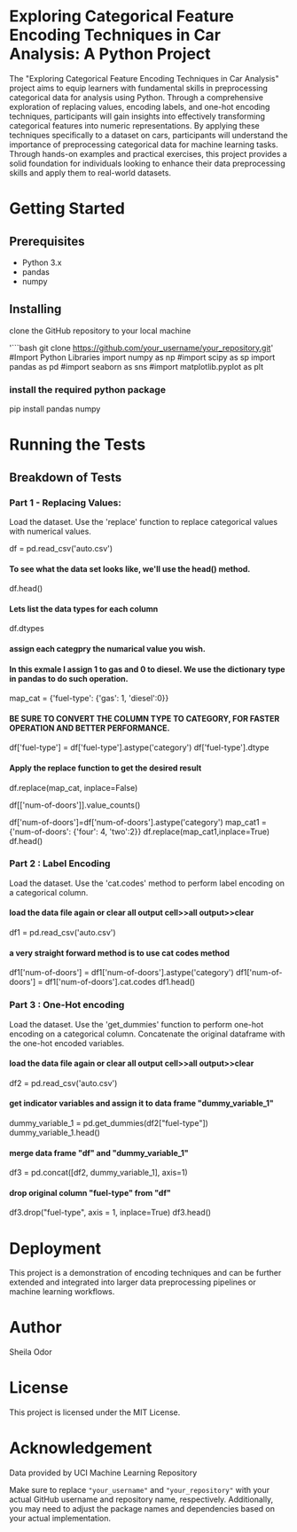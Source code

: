 # Exploring Categorical Feature Encoding Techniques in Car Analysis: A Python Project

The "Exploring Categorical Feature Encoding Techniques in Car Analysis" project aims to equip learners with fundamental skills in preprocessing categorical data for analysis using Python. Through a comprehensive exploration of replacing values, encoding labels, and one-hot encoding techniques, participants will gain insights into effectively transforming categorical features into numeric representations. By applying these techniques specifically to a dataset on cars, participants will understand the importance of preprocessing categorical data for machine learning tasks. Through hands-on examples and practical exercises, this project provides a solid foundation for individuals looking to enhance their data preprocessing skills and apply them to real-world datasets.

# Getting Started

## Prerequisites
- Python 3.x
- pandas
- numpy

## Installing 
clone the GitHub repository to your local machine

'```bash
git clone https://github.com/your_username/your_repository.git'
#Import Python Libraries
import numpy as np
#import scipy as sp
import pandas as pd
#import seaborn as sns
#import matplotlib.pyplot as plt


### install the required python package

pip install pandas numpy

# Running the Tests
## Breakdown of Tests
### Part 1 - Replacing Values:

Load the dataset.
Use the 'replace' function to replace categorical values with numerical values.

df = pd.read_csv('auto.csv')
#### To see what the data set looks like, we'll use the head() method.
df.head()
#### Lets list the data types for each column
df.dtypes

#### assign each categpry the numarical value you wish. 
#### In this exmale I assign 1 to gas and 0 to diesel. We use the dictionary type in pandas to do such operation.
map_cat = {'fuel-type': {'gas': 1, 'diesel':0}}

#### BE SURE TO CONVERT THE COLUMN TYPE TO CATEGORY, FOR FASTER OPERATION AND BETTER PERFORMANCE.
df['fuel-type'] = df['fuel-type'].astype('category')
df['fuel-type'].dtype

#### Apply the replace function to get the desired result
df.replace(map_cat, inplace=False)

df[['num-of-doors']].value_counts()

df['num-of-doors']=df['num-of-doors'].astype('category')
map_cat1 = {'num-of-doors': {'four': 4, 'two':2}}
df.replace(map_cat1,inplace=True)
df.head()


### Part 2 : Label Encoding
Load the dataset.
Use the 'cat.codes' method to perform label encoding on a categorical column.

#### load the data file again or clear all output cell>>all output>>clear
df1 = pd.read_csv('auto.csv')

#### a very straight forward method is to use cat codes method 
df1['num-of-doors'] = df1['num-of-doors'].astype('category')
df1['num-of-doors'] = df1['num-of-doors'].cat.codes
df1.head()
### Part 3 : One-Hot encoding 

Load the dataset.
Use the 'get_dummies' function to perform one-hot encoding on a categorical column.
Concatenate the original dataframe with the one-hot encoded variables.

#### load the data file again or clear all output cell>>all output>>clear
df2 = pd.read_csv('auto.csv')

#### get indicator variables and assign it to data frame "dummy_variable_1" 
dummy_variable_1 = pd.get_dummies(df2["fuel-type"])
dummy_variable_1.head()

#### merge data frame "df" and "dummy_variable_1" 
df3 = pd.concat([df2, dummy_variable_1], axis=1)

#### drop original column "fuel-type" from "df"
df3.drop("fuel-type", axis = 1, inplace=True)
df3.head()
# Deployment
This project is a demonstration of encoding techniques and can be further extended and integrated into larger data preprocessing pipelines or machine learning workflows.

# Author
Sheila Odor

# License
This project is licensed under the MIT License.

# Acknowledgement
Data provided by UCI Machine Learning Repository


Make sure to replace `"your_username"` and `"your_repository"` with your actual GitHub username and repository name, respectively. Additionally, you may need to adjust the package names and dependencies based on your actual implementation.
